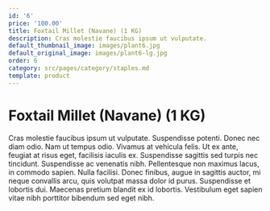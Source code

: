 ```yaml
---
id: '6'
price: '100.00'
title: Foxtail Millet (Navane) (1 KG)
description: Cras molestie faucibus ipsum ut vulputate.
default_thumbnail_image: images/plant6.jpg
default_original_image: images/plant6-lg.jpg
order: 6
category: src/pages/category/staples.md
template: product
---
```


# Foxtail Millet (Navane) (1 KG)

Cras molestie faucibus ipsum ut vulputate. Suspendisse potenti. Donec nec diam odio. Nam ut tempus odio. Vivamus at vehicula felis. Ut ex ante, feugiat at risus eget, facilisis iaculis ex. Suspendisse sagittis sed turpis nec tincidunt. Suspendisse ac venenatis nibh. Pellentesque non maximus lacus, in commodo sapien. Nulla facilisi. Donec finibus, augue in sagittis auctor, mi neque convallis arcu, quis volutpat massa dolor id purus. Suspendisse et lobortis dui. Maecenas pretium blandit ex id lobortis. Vestibulum eget sapien vitae nibh porttitor bibendum sed eget nibh.
